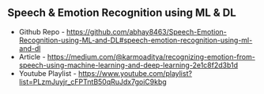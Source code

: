 ## Speech & Emotion Recognition using ML & DL
* Github Repo - https://github.com/abhay8463/Speech-Emotion-Recognition-using-ML-and-DL#speech-emotion-recognition-using-ml-and-dl
* Article - https://medium.com/@karmoaditya/recognizing-emotion-from-speech-using-machine-learning-and-deep-learning-2e1c8f2d3b1d
* Youtube Playlist - https://www.youtube.com/playlist?list=PLzmJuyjr_cFPTntB50qRuJdx7goiC9kbg
